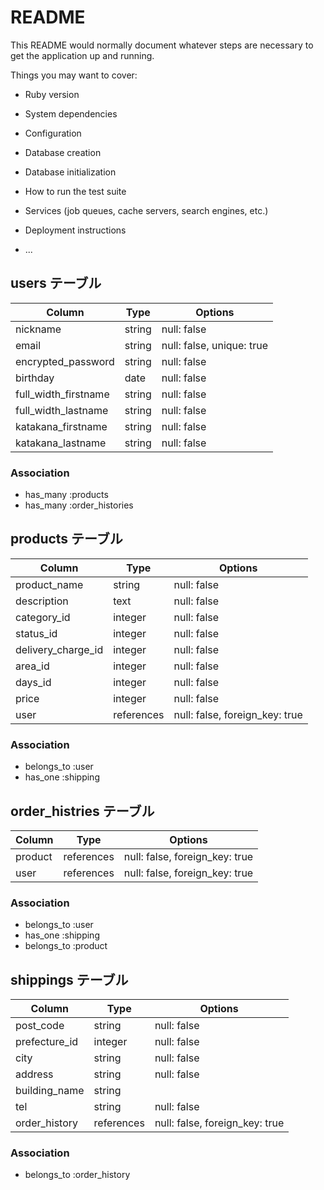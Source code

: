 # README

This README would normally document whatever steps are necessary to get the
application up and running.

Things you may want to cover:

* Ruby version

* System dependencies

* Configuration

* Database creation

* Database initialization

* How to run the test suite

* Services (job queues, cache servers, search engines, etc.)

* Deployment instructions

* ...

## users テーブル

| Column                     | Type   | Options                   |
| -------------------------  | ------ | ------------------------- |
| nickname                   | string | null: false               |
| email                      | string | null: false, unique: true |
| encrypted_password         | string | null: false               |
| birthday                   | date   | null: false               |
| full_width_firstname       | string | null: false               |
| full_width_lastname        | string | null: false               |
| katakana_firstname         | string | null: false               |
| katakana_lastname          | string | null: false               |

### Association

- has_many :products
- has_many :order_histories

## products テーブル

| Column             | Type       | Options                        |
| ---------------    | ---------- | ------------------------------ |
| product_name       | string     | null: false                    |
| description        | text       | null: false                    |
| category_id        | integer    | null: false                    |
| status_id          | integer    | null: false                    |
| delivery_charge_id | integer    | null: false                    |
| area_id            | integer    | null: false                    |
| days_id            | integer    | null: false                    |
| price              | integer    | null: false                    |
| user               | references | null: false, foreign_key: true |

### Association

- belongs_to :user
- has_one    :shipping

## order_histries テーブル

| Column   | Type       | Options                        |
| -------- | ---------- | ------------------------------ |
| product  | references | null: false, foreign_key: true |
| user     | references | null: false, foreign_key: true |

### Association

- belongs_to :user
- has_one    :shipping
- belongs_to :product

## shippings テーブル

| Column        | Type       | Options                        |
| ------------  | ---------- | -----------------------------  |
| post_code     | string     | null: false                    |
| prefecture_id | integer    | null: false                    |
| city          | string     | null: false                    |
| address       | string     | null: false                    |
| building_name | string     |                                |
| tel           | string     | null: false                    |
| order_history | references | null: false, foreign_key: true |

### Association

- belongs_to :order_history
